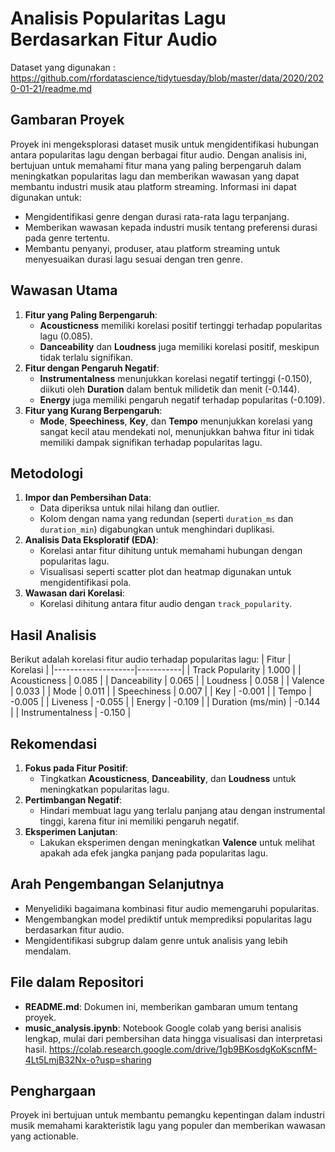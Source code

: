 # Analisis Popularitas Lagu Berdasarkan Fitur Audio
Dataset yang digunakan : https://github.com/rfordatascience/tidytuesday/blob/master/data/2020/2020-01-21/readme.md
## Gambaran Proyek
Proyek ini mengeksplorasi dataset musik untuk mengidentifikasi hubungan antara popularitas lagu dengan berbagai fitur audio. Dengan analisis ini, bertujuan untuk memahami fitur mana yang paling berpengaruh dalam meningkatkan popularitas lagu dan memberikan wawasan yang dapat membantu industri musik atau platform streaming.
 Informasi ini dapat digunakan untuk:
- Mengidentifikasi genre dengan durasi rata-rata lagu terpanjang.
- Memberikan wawasan kepada industri musik tentang preferensi durasi pada genre tertentu.
- Membantu penyanyi, produser, atau platform streaming untuk menyesuaikan durasi lagu sesuai dengan tren genre.

## Wawasan Utama
1. **Fitur yang Paling Berpengaruh**:
   - **Acousticness** memiliki korelasi positif tertinggi terhadap popularitas lagu (0.085).
   - **Danceability** dan **Loudness** juga memiliki korelasi positif, meskipun tidak terlalu signifikan.
2. **Fitur dengan Pengaruh Negatif**:
   - **Instrumentalness** menunjukkan korelasi negatif tertinggi (-0.150), diikuti oleh **Duration** dalam bentuk milidetik dan menit (-0.144).
   - **Energy** juga memiliki pengaruh negatif terhadap popularitas (-0.109).
3. **Fitur yang Kurang Berpengaruh**:
   - **Mode**, **Speechiness**, **Key**, dan **Tempo** menunjukkan korelasi yang sangat kecil atau mendekati nol, menunjukkan bahwa fitur ini tidak memiliki dampak signifikan terhadap popularitas lagu.

## Metodologi
1. **Impor dan Pembersihan Data**:
   - Data diperiksa untuk nilai hilang dan outlier.
   - Kolom dengan nama yang redundan (seperti `duration_ms` dan `duration_min`) digabungkan untuk menghindari duplikasi.
2. **Analisis Data Eksploratif (EDA)**:
   - Korelasi antar fitur dihitung untuk memahami hubungan dengan popularitas lagu.
   - Visualisasi seperti scatter plot dan heatmap digunakan untuk mengidentifikasi pola.
3. **Wawasan dari Korelasi**:
   - Korelasi dihitung antara fitur audio dengan `track_popularity`.

## Hasil Analisis
Berikut adalah korelasi fitur audio terhadap popularitas lagu:
| Fitur             | Korelasi  |
|--------------------|-----------|
| Track Popularity   | 1.000     |
| Acousticness       | 0.085     |
| Danceability       | 0.065     |
| Loudness           | 0.058     |
| Valence            | 0.033     |
| Mode               | 0.011     |
| Speechiness        | 0.007     |
| Key                | -0.001    |
| Tempo              | -0.005    |
| Liveness           | -0.055    |
| Energy             | -0.109    |
| Duration (ms/min)  | -0.144    |
| Instrumentalness   | -0.150    |

## Rekomendasi
1. **Fokus pada Fitur Positif**:
   - Tingkatkan **Acousticness**, **Danceability**, dan **Loudness** untuk meningkatkan popularitas lagu.
2. **Pertimbangan Negatif**:
   - Hindari membuat lagu yang terlalu panjang atau dengan instrumental tinggi, karena fitur ini memiliki pengaruh negatif.
3. **Eksperimen Lanjutan**:
   - Lakukan eksperimen dengan meningkatkan **Valence** untuk melihat apakah ada efek jangka panjang pada popularitas lagu.

## Arah Pengembangan Selanjutnya
- Menyelidiki bagaimana kombinasi fitur audio memengaruhi popularitas.
- Mengembangkan model prediktif untuk memprediksi popularitas lagu berdasarkan fitur audio.
- Mengidentifikasi subgrup dalam genre untuk analisis yang lebih mendalam.

## File dalam Repositori
- **README.md**: Dokumen ini, memberikan gambaran umum tentang proyek.
- **music_analysis.ipynb**: Notebook Google colab yang berisi analisis lengkap, mulai dari pembersihan data hingga visualisasi dan interpretasi hasil.
https://colab.research.google.com/drive/1gb9BKosdgKoKscnfM-4Lt5LmjB32Nx-o?usp=sharing
## Penghargaan
Proyek ini bertujuan untuk membantu pemangku kepentingan dalam industri musik memahami karakteristik lagu yang populer dan memberikan wawasan yang actionable.
